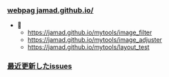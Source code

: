 ### [webpag jamad.github.io/](https://jamad.github.io/)

* 🌱 
  * https://jamad.github.io/mytools/image_filter
  * https://jamad.github.io/mytools/image_adjuster
  * https://jamad.github.io/mytools/layout_test

### [最近更新したissues](https://github.com/jamad/practicePython/issues?q=is%3Aissue+is%3Aopen+sort%3Aupdated-desc)

<!--
**jamad/jamad** is a ✨ _special_ ✨ repository because its `README.md` (this file) appears on your GitHub profile.
-->
